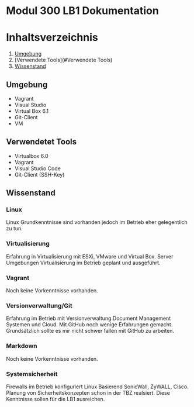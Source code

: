 # **Modul 300 LB1 Dokumentation** 

# Inhaltsverzeichnis
1. [Umgebung](#Umgebung)
2. [Verwendete Tools](#Verwendete Tools)
3. [Wissenstand](#Wissenstand)

## Umgebung
* Vagrant
* Visual Studio
* Virtual Box 6.1
* Git-Client
* VM

## Verwendetet Tools
* Virtualbox 6.0
* Vagrant
* Visual Studio Code
* Git-Client (SSH-Key)

## Wissenstand
### Linux
Linux Grundkenntnisse sind vorhanden jedoch im Betrieb eher gelegentlich zu tun.

### Virtualisierung
Erfahrung in Virtualisierung mit ESXi, VMware und Virtual Box. Server Umgebungen Virtualisierung im Betrieb geplant und ausgeführt. 

### Vagrant
Noch keine Vorkenntnisse vorhanden.

### Versionverwaltung/Git
Erfahrung im Betrieb mit Versionverwaltung Document Management Systemen und Cloud. Mit GitHub noch wenige Erfahrungen gemacht. Grundsätzlich sollte es mir nicht schwer fallen mit GitHub zu arbeiten. 

### Markdown
Noch keine Vorkenntnisse vorhanden.

### Systemsicherheit
Firewalls im Betrieb konfiguriert Linux Basierend SonicWall, ZyWALL, Cisco. Planung von Sicherheitskonzepten schon in der TBZ realsiert. Diese Kenntnisse sollen für die LB1 ausreichen. 

